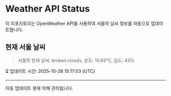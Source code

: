 
# Weather API Status

이 리포지토리는 OpenWeather API를 사용하여 서울의 날씨 정보를 자동으로 업데이트합니다.

## 현재 서울 날씨
> 서울의 현재 날씨: broken clouds, 온도: 10.65°C, 습도: 43%

⏳ 업데이트 시간: 2025-10-28 15:17:03 (UTC)

---
자동 업데이트 봇에 의해 관리됩니다.
